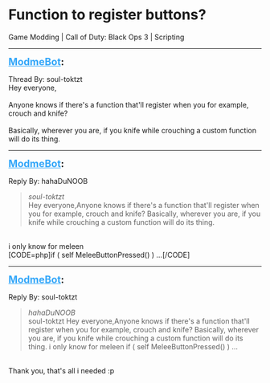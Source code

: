 # Function to register buttons?
Game Modding | Call of Duty: Black Ops 3 | Scripting

---
<strong style="font-size: 1.4em;"><span style="text-decoration: underline;text-decoration-color: #34a7f9;"><span style="color:#34a7f9;">ModmeBot</span></span>:</strong>

<p>Thread By: soul-toktzt<br />Hey everyone,<br /><br />Anyone knows if there&#39;s a function that&#39;ll register when you for example, crouch and knife?<br /> <br />Basically, wherever you are, if you knife while crouching a custom function will do its thing.</p>

---
<strong style="font-size: 1.4em;"><span style="text-decoration: underline;text-decoration-color: #34a7f9;"><span style="color:#34a7f9;">ModmeBot</span></span>:</strong>

<p>Reply By: hahaDuNOOB<br /><blockquote><em>soul-toktzt</em><br />Hey everyone,Anyone knows if there&#39;s a function that&#39;ll register when you for example, crouch and knife?   Basically, wherever you are, if you knife while crouching a custom function will do its thing.</blockquote><br /> i only know for meleen <br />[CODE=php]if ( self MeleeButtonPressed() ) ...[/CODE]</p>

---
<strong style="font-size: 1.4em;"><span style="text-decoration: underline;text-decoration-color: #34a7f9;"><span style="color:#34a7f9;">ModmeBot</span></span>:</strong>

<p>Reply By: soul-toktzt<br /><blockquote><em>hahaDuNOOB</em><br />soul-toktzt Hey everyone,Anyone knows if there&#39;s a function that&#39;ll register when you for example, crouch and knife?   Basically, wherever you are, if you knife while crouching a custom function will do its thing.  i only know for meleen  if ( self MeleeButtonPressed() ) ...</blockquote><br /> Thank you, that&#39;s all i needed :p</p>
